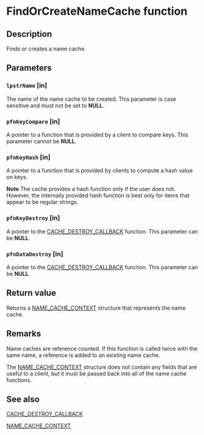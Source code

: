 # FindOrCreateNameCache function

## Description

Finds or creates a name cache.

## Parameters

### `lpstrName` [in]

The name of the name cache to be created. This parameter is case sensitive and must not be set to **NULL**.

### `pfnKeyCompare` [in]

A pointer to a function that is provided by a client to compare keys. This parameter cannot be **NULL**.

### `pfnKeyHash` [in]

A pointer to a function that is provided by clients to compute a hash value on keys.

**Note** The cache provides a hash function only if the user does not. However, the internally provided hash function is best only for items that appear to be regular strings.

### `pfnKeyDestroy` [in]

A pointer to the [CACHE_DESTROY_CALLBACK](https://learn.microsoft.com/windows/desktop/api/filehc/nc-filehc-cache_destroy_callback) function. This parameter can be **NULL**.

### `pfnDataDestroy` [in]

A pointer to the [CACHE_DESTROY_CALLBACK](https://learn.microsoft.com/windows/desktop/api/filehc/nc-filehc-cache_destroy_callback) function. This parameter can be **NULL**.

## Return value

Returns a [NAME_CACHE_CONTEXT](https://learn.microsoft.com/windows/desktop/api/filehc/ns-filehc-name_cache_context) structure that represents the name cache.

## Remarks

Name caches are reference counted. If this function is called twice with the same name, a reference is added to an existing name cache.

The [NAME_CACHE_CONTEXT](https://learn.microsoft.com/windows/desktop/api/filehc/ns-filehc-name_cache_context) structure does not contain any fields that are useful to a client, but it must be passed back into all of the name cache functions.

## See also

[CACHE_DESTROY_CALLBACK](https://learn.microsoft.com/windows/desktop/api/filehc/nc-filehc-cache_destroy_callback)

[NAME_CACHE_CONTEXT](https://learn.microsoft.com/windows/desktop/api/filehc/ns-filehc-name_cache_context)